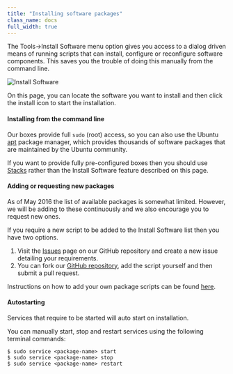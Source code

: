 ```yaml
---
title: "Installing software packages"
class_name: docs
full_width: true
---
```


The Tools->Install Software menu option gives you access to a dialog driven means of running scripts that can install, configure or reconfigure software components. This saves you the trouble of doing this manually from the command line. 

![Install Software](/img/docs/install-sw-g2.png)

On this page, you can locate the software you want to install and then click the install icon to start the installation.

#### Installing from the command line
Our boxes provide full `sudo` (root) access, so you can also use the Ubuntu [apt](https://help.ubuntu.com/community/AptGet/Howto) package manager, which provides thousands of software packages that are maintained by the Ubuntu community.

If you want to provide fully pre-configured boxes then you should use [Stacks](/docs/dashboard/stacks/listing/) rather than the Install Software feature described on this page. 


#### Adding or requesting new packages
As of May 2016 the list of available packages is somewhat limited. However, we will be adding to these continuously and we also encourage you to request new ones. 

If you require a new script to be added to the Install Software list then you have two options.

1. Visit the [Issues](https://github.com/codio/install_software/issues) page on our GitHub repository and create a new issue detailing your requirements.
1. You can fork our [GitHub repository](https://github.com/codio/install_software), add the script yourself and then submit a pull request.

Instructions on how to add your own package scripts can be found [here](/docs/ide/boxes/installsw/parts-coding/).


#### Autostarting
Services that require to be started will auto start on installation.

You can manually start, stop and restart services using the following terminal commands:

```
$ sudo service <package-name> start
$ sudo service <package-name> stop
$ sudo service <package-name> restart
```



